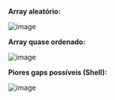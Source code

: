 **Array aleatório:**

![image](https://github.com/user-attachments/assets/73d403c1-2960-4371-a668-9953efd59afb)


**Array quase ordenado:**

![image](https://github.com/user-attachments/assets/0f44695f-2516-41d8-98d7-bd9e4df7702e)

**Piores gaps possíveis (Shell):**

![image](https://github.com/user-attachments/assets/01b20b0f-7b61-4d63-9ad4-033c45c878c8)

